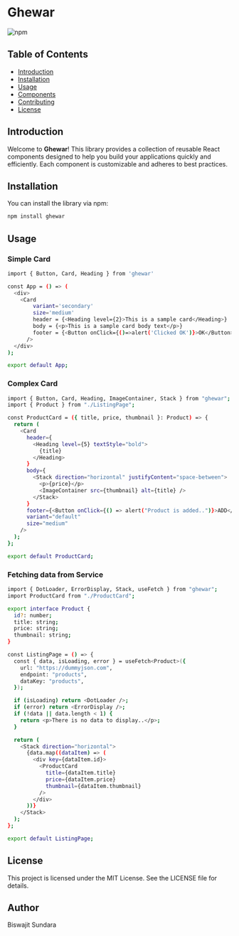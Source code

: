 # Ghewar

![npm](https://img.shields.io/npm/v/ghewar)


## Table of Contents

- [Introduction](#introduction)
- [Installation](#installation)
- [Usage](#usage)
- [Components](#components)
- [Contributing](#contributing)
- [License](#license)

## Introduction

Welcome to **Ghewar**! This library provides a collection of reusable React components designed to help you build your applications quickly and efficiently. Each component is customizable and adheres to best practices.

## Installation

You can install the library via npm:

```bash
npm install ghewar
```

## Usage

### Simple Card 
```bash
import { Button, Card, Heading } from 'ghewar'

const App = () => (
  <div>
    <Card 
        variant='secondary'
        size='medium'
        header = {<Heading level={2}>This is a sample card</Heading>}
        body = {<p>This is a sample card body text</p>}
        footer = {<Button onClick={()=>alert('Clicked OK')}>OK</Button>}
      />
  </div>
);

export default App;
```

### Complex Card 
```bash
import { Button, Card, Heading, ImageContainer, Stack } from "ghewar";
import { Product } from "./ListingPage";

const ProductCard = ({ title, price, thumbnail }: Product) => {
  return (
    <Card
      header={
        <Heading level={5} textStyle="bold">
          {title}
        </Heading>
      }
      body={
        <Stack direction="horizontal" justifyContent="space-between">
          <p>{price}</p>
          <ImageContainer src={thumbnail} alt={title} />
        </Stack>
      }
      footer={<Button onClick={() => alert("Product is added..")}>ADD</Button>}
      variant="default"
      size="medium"
    />
  );
};

export default ProductCard;
```

### Fetching data from Service 
```bash
import { DotLoader, ErrorDisplay, Stack, useFetch } from "ghewar";
import ProductCard from "./ProductCard";

export interface Product {
  id?: number;
  title: string;
  price: string;
  thumbnail: string;
}

const ListingPage = () => {
  const { data, isLoading, error } = useFetch<Product>({
    url: "https://dummyjson.com",
    endpoint: "products",
    dataKey: "products",
  });

  if (isLoading) return <DotLoader />;
  if (error) return <ErrorDisplay />;
  if (!data || data.length < 1) {
    return <p>There is no data to display..</p>;
  }

  return (
    <Stack direction="horizontal">
      {data.map((dataItem) => (
        <div key={dataItem.id}>
          <ProductCard
            title={dataItem.title}
            price={dataItem.price}
            thumbnail={dataItem.thumbnail}
          />
        </div>
      ))}
    </Stack>
  );
};

export default ListingPage;
```

## License
This project is licensed under the MIT License. See the LICENSE file for details.


## Author

Biswajit Sundara